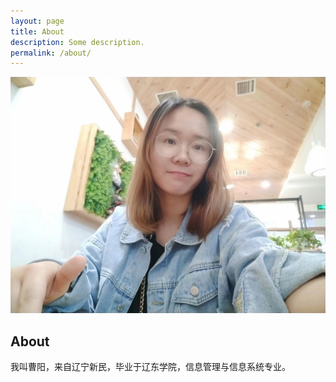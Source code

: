 ```yaml
---
layout: page
title: About
description: Some description.
permalink: /about/
---
```


<img itemprop="image" class="img-rounded" src="/assets/img/cy.jpg" alt="Your Name">

## About

我叫曹阳，来自辽宁新民，毕业于辽东学院，信息管理与信息系统专业。
